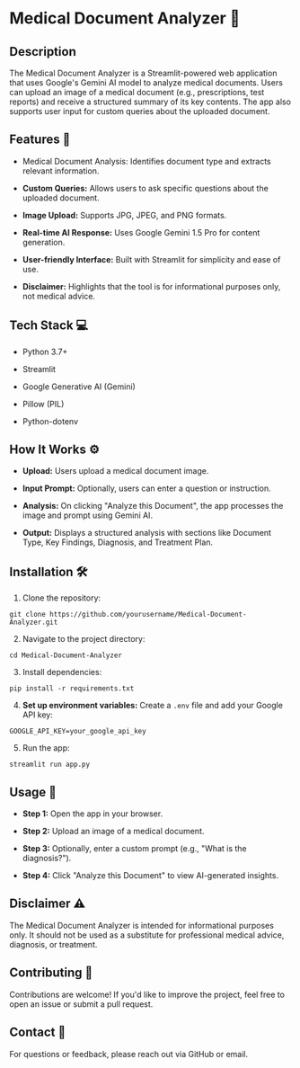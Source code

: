 # Medical Document Analyzer 📄

## Description

The Medical Document Analyzer is a Streamlit-powered web application that uses Google's Gemini AI model to analyze medical documents. Users can upload an image of a medical document (e.g., prescriptions, test reports) and receive a structured summary of its key contents. The app also supports user input for custom queries about the uploaded document.

## Features 🚀

- Medical Document Analysis: Identifies document type and extracts relevant information.

- **Custom Queries:** Allows users to ask specific questions about the uploaded document.

- **Image Upload:** Supports JPG, JPEG, and PNG formats.

- **Real-time AI Response:** Uses Google Gemini 1.5 Pro for content generation.

- **User-friendly Interface:** Built with Streamlit for simplicity and ease of use.

- **Disclaimer:** Highlights that the tool is for informational purposes only, not medical advice.

## Tech Stack 💻

- Python 3.7+

- Streamlit

- Google Generative AI (Gemini)

- Pillow (PIL)

- Python-dotenv

## How It Works ⚙️

- **Upload:** Users upload a medical document image.

- **Input Prompt:** Optionally, users can enter a question or instruction.

- **Analysis:** On clicking "Analyze this Document", the app processes the image and prompt using Gemini AI.

- **Output:** Displays a structured analysis with sections like Document Type, Key Findings, Diagnosis, and Treatment Plan.

## Installation 🛠️

1. Clone the repository:
```
git clone https://github.com/yourusername/Medical-Document-Analyzer.git
```
2. Navigate to the project directory:
```
cd Medical-Document-Analyzer
```
3. Install dependencies:
```
pip install -r requirements.txt
```
4. **Set up environment variables:** Create a ```.env``` file and add your Google API key:
```
GOOGLE_API_KEY=your_google_api_key
```
5. Run the app:
```
streamlit run app.py
```
## Usage 🏥

- **Step 1:** Open the app in your browser.

- **Step 2:** Upload an image of a medical document.

- **Step 3:** Optionally, enter a custom prompt (e.g., "What is the diagnosis?").

- **Step 4:** Click "Analyze this Document" to view AI-generated insights.

## Disclaimer ⚠️

The Medical Document Analyzer is intended for informational purposes only. It should not be used as a substitute for professional medical advice, diagnosis, or treatment.

## Contributing 🤝

Contributions are welcome! If you'd like to improve the project, feel free to open an issue or submit a pull request.

## Contact 📧

For questions or feedback, please reach out via GitHub or email.